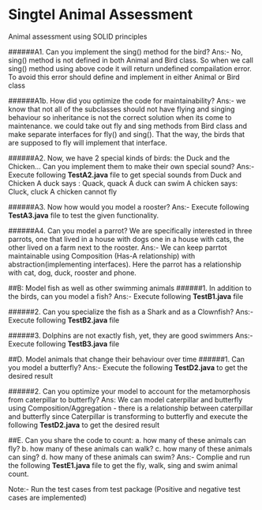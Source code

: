 # Singtel Animal Assessment
Animal assessment using SOLID principles

######A1. Can you implement the sing() method for the bird?
Ans:- No, sing() method is not defined in both Animal and Bird class. So when we call sing() method using above code it will return undefined compailation error. To avoid this error should define and implement in either Animal or Bird class 

######A1b. How did you optimize the code for maintainability?
Ans:- we know that not all of the subclasses should not have flying and singing behaviour so inheritance is not the correct solution when its come to maintenance. we could take out fly and sing methods from Bird class and make separate interfaces for fly() and sing(). That the way, the birds that are supposed to fly will implement that interface.

######A2. Now, we have 2 special kinds of birds: the Duck and the Chicken... Can you implement them to make their own special sound?
Ans:- Execute following **TestA2.java** file to get special sounds from Duck and Chicken
		A duck says : Quack, quack
		A duck can swim
		A chicken says: Cluck, cluck
		A chicken cannot fly			


######A3. Now how would you model a rooster?
Ans:- Execute following **TestA3.java** file to test the given functionality.

######A4. Can you model a parrot? We are specifically interested in three parrots, one that
lived in a house with dogs one in a house with cats, the other lived on a farm next to
the rooster.
Ans:- We can keep parrtot maintainable using Composition (Has-A relationship) with abstraction(implementing interfaces). Here the parrot has a relationship with cat, dog, duck, rooster and phone.

##B: Model fish as well as other swimming animals
######1. In addition to the birds, can you model a fish?
Ans:- Execute following **TestB1.java** file

######2. Can you specialize the fish as a Shark and as a Clownfish?
Ans:- Execute following **TestB2.java** file

######3. Dolphins are not exactly fish, yet, they are good swimmers
Ans:- Execute following **TestB3.java** file

##D. Model animals that change their behaviour over time
######1. Can you model a butterfly?
Ans:- Execute the following **TestD2.java** to get the desired result

######2. Can you optimize your model to account for the metamorphosis from caterpillar to
butterfly?
Ans: We can model caterpillar and butterfly using Composition/Aggregation - there is a relationship between caterpillar and butterfly since Caterpillar is transforming to butterfly and execute the following **TestD2.java** to get the desired result

##E. Can you share the code to count: a. how many of these animals can fly? b. how many of these animals can walk? c. how many of these animals can sing? d. how many of these animals can swim?
Ans:- Complie and run the following **TestE1.java** file to get the fly, walk, sing and swim animal count.


Note:- Run the test cases from test package (Positive and negative test cases are implemented)